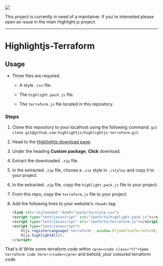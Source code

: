 ![](https://badgen.net/badge/maintainer/needed/red?icon=github&scale=2)

This project is currently in need of a maintainer.  If you're interested please open an issue in the main Highlight.js project.

---

# Highlightjs-Terraform

## Usage

* Three files are required.

    -  A style `.css` file.

    - The `highlight.pack.js` file.

    - The `terraform.js` file located in this repository.

### Steps

1. Clone this repository to your localhost using the following command: `git clone git@github.com:highlightjs/highlightjs-terraform.git`.

2. Head to the [Highlightjs download page](https://highlightjs.org/download/).

3. Under the heading **Custom package**, **Click** download.

4. Extract the downloaded `.zip` file.

5. In the extracted `.zip` file, choose a `.css` style in `./styles` and copy it to your project.

6. In the extracted `.zip` file, copy the `highlight.pack.js` file to your project.

7. From this repo, copy the `terraform.js` file to your project.

8. Add the following lines to your website's `<head>` tag:

    ```html
    <link rel="stylesheet" href="/path/to/style.css">
    <script type="text/javascript" src="/path/to/highlight.pack.js"></script>
    <script type="text/javascript" src="/path/to/terraform.js"></script>
    <script type="text/javascript">
        hljs.registerLanguage('terraform', window.hljsDefineTerraform);
        hljs.highlightAll();
    </script>
    ```

That's it! Write some terraform code within `<pre><code class="tf">Some terraform code here!</code></pre>` and behold, your coloured terraform code.
